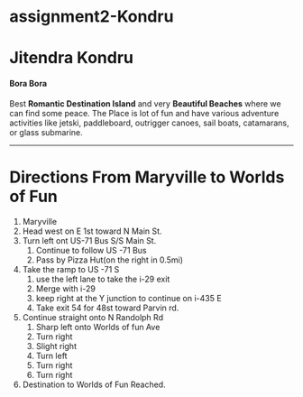 # assignment2-Kondru
# Jitendra Kondru
#### Bora Bora

Best **Romantic Destination Island** and very **Beautiful Beaches** where we can find some peace. The Place is lot of fun and have various adventure activities like jetski, paddleboard, outrigger canoes, sail boats, catamarans, or glass submarine.

***
# Directions From Maryville to Worlds of Fun
1. Maryville
2. Head west on E 1st toward N Main St.
3. Turn left ont US-71 Bus S/S Main St.
    1. Continue to follow US -71 Bus
    2. Pass by Pizza Hut(on the right in 0.5mi)
4. Take the ramp to US -71 S
    1. use the left lane to take the i-29 exit
    2. Merge with i-29
    3. keep right at the Y junction to continue on i-435 E
    4. Take exit 54 for 48st toward Parvin rd.
5. Continue straight onto N Randolph Rd
    1. Sharp left onto Worlds of fun Ave
    2. Turn right
    3. Slight right
    4. Turn left
    5. Turn right
    6. Turn right 
6. Destination to Worlds of Fun Reached.
